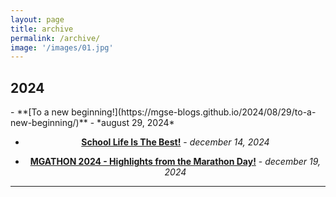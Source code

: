 ```yaml
---
layout: page
title: archive
permalink: /archive/
image: '/images/01.jpg'
---
```

## 2024

<div style="text-align: center;">
  
<p style="text-align: left;">-  **[To a new beginning!](https://mgse-blogs.github.io/2024/08/29/to-a-new-beginning/)** - *august 29, 2024* </p>

- **[School Life Is The Best!](https://mgse-blogs.github.io/2024/12/14/School-Life-Is-The-Best/)** - *december 14, 2024* 

- **[MGATHON 2024 - Highlights from the Marathon Day!](https://mgse-blogs.github.io/2024/12/19/mgathon/)** - *december 19, 2024*
  
</div>
  
<hr>
